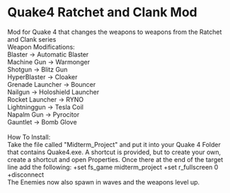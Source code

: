 # Quake4 Ratchet and Clank Mod
Mod for Quake 4 that changes the weapons to weapons from the Ratchet and Clank series <br />
Weapon Modifications:<br />
Blaster -> Automatic Blaster<br />
Machine Gun ->  Warmonger<br />
Shotgun ->  Blitz Gun<br />
HyperBlaster -> Cloaker<br />
Grenade Launcher -> Bouncer<br />
Nailgun -> Holoshield Launcher<br />
Rocket Launcher -> RYNO<br />
Lightninggun -> Tesla Coil<br />
Napalm Gun -> Pyrocitor<br />
Gauntlet -> Bomb Glove<br />
<br />
How To Install: <br />
Take the file called "Midterm_Project" and put it into your Quake 4 Folder that contains Quake4.exe. A shortcut is provided, but to create your own, create a shortcut and open Properties.
Once there at the end of the target line add the following: +set fs_game midterm_project  +set r_fullscreen 0 +disconnect<br />
The Enemies now also spawn in waves and the weapons level up.

